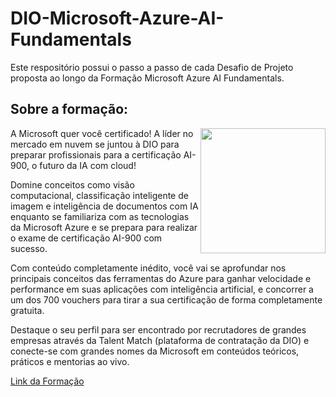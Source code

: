# DIO-Microsoft-Azure-AI-Fundamentals

Este respositório possui o passo a passo de cada Desafio de Projeto proposta ao longo da Formação Microsoft Azure AI Fundamentals.

## Sobre a formação:

<img src="https://hermes.dio.me/tracks/4d998d5c-36c1-497b-8da0-8db465c820eb.png" width="200px" align="right">

A Microsoft quer você certificado! A líder no mercado em nuvem se juntou à DIO para preparar profissionais para a certificação AI-900, o futuro da IA com cloud!

Domine conceitos como visão computacional, classificação inteligente de imagem e inteligência de documentos com IA enquanto se familiariza com as tecnologias da Microsoft Azure e se prepara para realizar o exame de certificação AI-900 com sucesso.

Com conteúdo completamente inédito, você vai se aprofundar nos principais conceitos das ferramentas do Azure para ganhar velocidade e performance em suas aplicações com inteligência artificial, e concorrer a um dos 700 vouchers para tirar a sua certificação de forma completamente gratuita.

Destaque o seu perfil para ser encontrado por recrutadores de grandes empresas através da Talent Match (plataforma de contratação da DIO) e conecte-se com grandes nomes da Microsoft em conteúdos teóricos, práticos e mentorias ao vivo.

[Link da Formação](https://web.dio.me/track/a088cda7-a37f-451a-b392-46fa7e6ddc55)